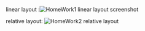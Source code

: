 linear layout :![HomeWork1 linear layout screenshot](https://github.com/user-attachments/assets/7bc96963-e565-4b75-bfb9-6cb17b93a655)

relative layout: ![HomeWork2 relative layout](https://github.com/user-attachments/assets/b8ed988d-a20c-4144-a9eb-eb916c34ef10)
